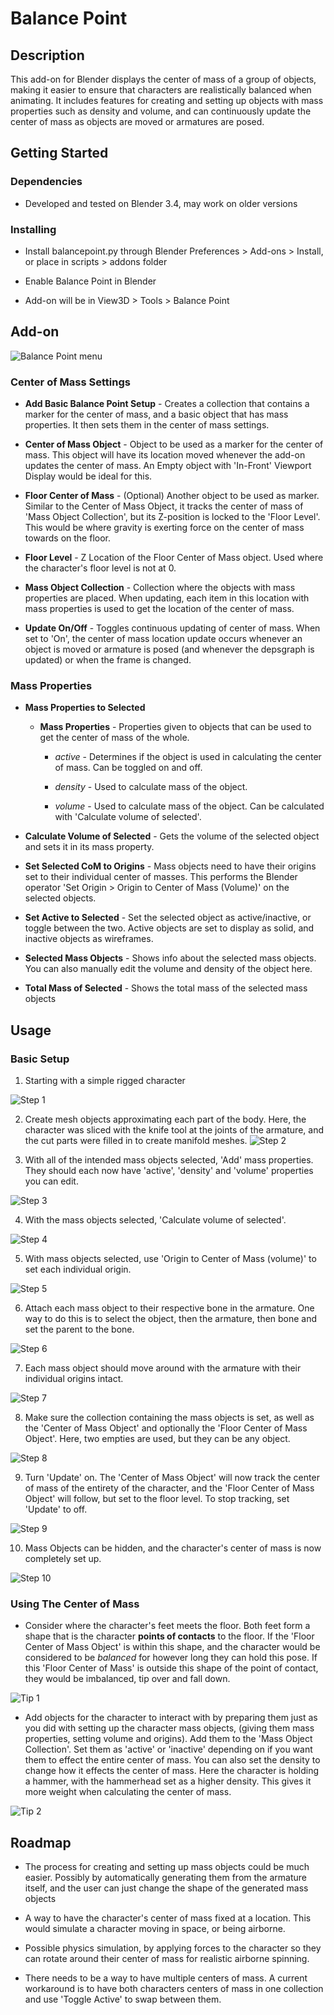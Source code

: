 # Balance Point

## Description

This add-on for Blender displays the center of mass of a group of objects, 
making it easier to ensure that characters are realistically balanced when 
animating. It includes features for creating and setting up objects with mass 
properties such as density and volume, and can continuously update the center 
of mass as objects are moved or armatures are posed.

## Getting Started

### Dependencies

* Developed and tested on Blender 3.4, may work on older versions

### Installing

* Install balancepoint.py through Blender Preferences > Add-ons > Install, or
place in scripts > addons folder

* Enable Balance Point in Blender

* Add-on will be in View3D > Tools > Balance Point

## Add-on

![Balance Point menu](/images/balance_point_menu.jpg)

### Center of Mass Settings

* **Add Basic Balance Point Setup** - Creates a collection that contains a 
    marker for the center of mass, and a basic object that has mass properties.
    It then sets them in the center of mass settings.

* **Center of Mass Object** - Object to be used as a marker for the center of 
    mass. This object will have its location moved whenever the add-on updates 
    the center of mass. An Empty object with 'In-Front' Viewport Display would 
    be ideal for this.

* **Floor Center of Mass** - (Optional) Another object to be used as marker. 
    Similar to the Center of Mass Object, it tracks the center of mass of 'Mass 
    Object Collection', but its Z-position is locked to the 'Floor Level'. This 
    would be where gravity is exerting force on the center of mass towards on 
    the floor.

* **Floor Level** - Z Location of the Floor Center of Mass object. Used where 
    the character's floor level is not at 0.

* **Mass Object Collection** - Collection where the objects with mass properties
    are placed. When updating, each item in this location with mass properties 
    is used to get the location of the center of mass.

* **Update On/Off** - Toggles continuous updating of center of mass. When set to
    'On', the center of mass location update occurs whenever an object is moved 
    or armature is posed (and whenever the depsgraph is updated) or when the 
    frame is changed.

### Mass Properties

* **Mass Properties to Selected**

    * **Mass Properties** - Properties given to objects that can be used to get 
    the center of mass of the whole.

        * *active* - Determines if the object is used in calculating the center
        of mass. Can be toggled on and off.

        * *density* - Used to calculate mass of the object.

        * *volume* - Used to calculate mass of the object. Can be calculated 
        with 'Calculate volume of selected'.

* **Calculate Volume of Selected** - Gets the volume of the selected object and 
    sets it in its mass property.

* **Set Selected CoM to Origins** - Mass objects need to have their origins set 
    to their individual center of masses. This performs the Blender operator 
    'Set Origin > Origin to Center of Mass (Volume)' on the selected objects.

* **Set Active to Selected** - Set the selected object as active/inactive, or 
    toggle between the two. Active objects are set to display as solid, and 
    inactive objects as wireframes.

* **Selected Mass Objects** - Shows info about the selected mass objects. You 
    can also manually edit the volume and density of the object here.

* **Total Mass of Selected** - Shows the total mass of the selected mass objects

## Usage

### Basic Setup

1. Starting with a simple rigged character

![Step 1](/images/step1.jpg) 

2. Create mesh objects approximating each part of the body. Here, the
    character was sliced with the knife tool at the joints of the armature, and 
    the cut parts were filled in to create manifold meshes.
![Step 2](/images/step2.jpg)


3. With all of the intended mass objects selected, 'Add' mass properties. They
    should each now have 'active', 'density' and 'volume' properties you can 
    edit.

![Step 3](/images/step3.jpg)


4. With the mass objects selected, 'Calculate volume of selected'.

![Step 4](/images/step4.jpg)


5. With mass objects selected, use 'Origin to Center of Mass (volume)' to set
    each individual origin.

![Step 5](/images/step5.jpg)


6. Attach each mass object to their respective bone in the armature. One way
    to do this is to select the object, then the armature, then bone and 
    set the parent to the bone.

![Step 6](/images/step6.jpg)


7. Each mass object should move around with the armature with their individual
    origins intact.

![Step 7](/images/step7.jpg)

8. Make sure the collection containing the mass objects is set, as well as the
    'Center of Mass Object' and optionally the 'Floor Center of Mass Object'.
    Here, two empties are used, but they can be any object.

![Step 8](/images/step8.jpg)

9. Turn 'Update' on. The 'Center of Mass Object' will now track the center of
    mass of the entirety of the character, and the 'Floor Center of Mass Object'
    will follow, but set to the floor level. To stop tracking, set 'Update' to
    off.

![Step 9](/images/step9.jpg)

10. Mass Objects can be hidden, and the character's center of mass is now 
    completely set up.

![Step 10](/images/step10.jpg)

### Using The Center of Mass

* Consider where the character's feet meets the floor. Both feet form a shape
    that is the character **points of contacts** to the floor. If the 'Floor
    Center of Mass Object' is within this shape, and the character would be 
    considered to be *balanced* for however long they can hold this pose. If 
    this 'Floor Center of Mass' is outside this shape of the point of contact, 
    they would be imbalanced, tip over and fall down.

![Tip 1](/images/tip1.jpg)

* Add objects for the character to interact with by preparing them just as you 
    did with setting up the character mass objects, (giving them mass 
    properties, setting volume and origins). Add them to the 'Mass Object
    Collection'. Set them as 'active' or 'inactive' depending on if you want
    them to effect the entire center of mass. You can also set the density
    to change how it effects the center of mass. Here the character is holding 
    a hammer, with the hammerhead set as a higher density. This gives it more
    weight when calculating the center of mass.

![Tip 2](/images/tip2.jpg)

## Roadmap

* The process for creating and setting up mass objects could be much easier. 
    Possibly by automatically generating them from the armature itself, and
    the user can just change the shape of the generated mass objects

* A way to have the character's center of mass fixed at a location. This would
    simulate a character moving in space, or being airborne.

* Possible physics simulation, by applying forces to the character so they
    can rotate around their center of mass for realistic airborne spinning.

* There needs to be a way to have multiple centers of mass. A current workaround
    is to have both characters centers of mass in one collection and use
    'Toggle Active' to swap between them.